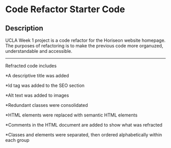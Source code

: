 # Code Refactor Starter Code

## Description
UCLA Week 1 project is a code refactor for the Horiseon website homepage. The purposes of refactoring is to make the previous code more organuzed, understandable and accessible.

---

Refracted code includes

*A descriptive title was added

*Id tag was added to the SEO section

*Alt text was added to images

*Redundant classes were consolidated

*HTML elements were replaced with semantic HTML elements

*Comments in the HTML document are added to show what was refracted

*Classes and elements were separated, then ordered alphabetically within each group

